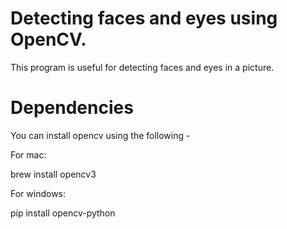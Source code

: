 # Detecting faces and eyes using OpenCV. 

This program is useful for detecting faces and eyes in a picture. 

# Dependencies 

You can install opencv using the following - 

For mac: 

brew install opencv3

For windows: 

pip install opencv-python
